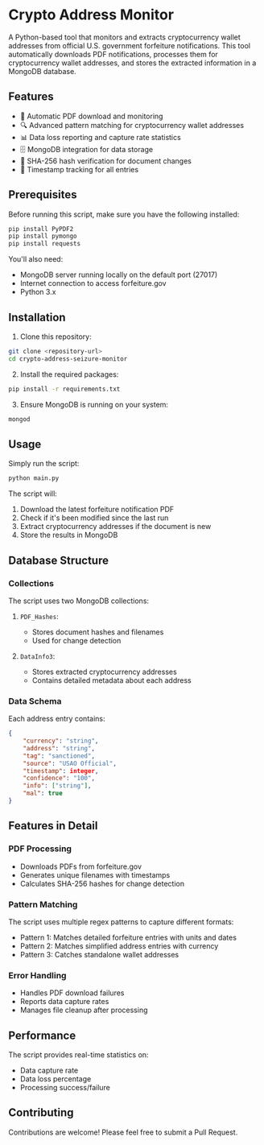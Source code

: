 # Crypto Address Monitor

A Python-based tool that monitors and extracts cryptocurrency wallet addresses from official U.S. government forfeiture notifications. This tool automatically downloads PDF notifications, processes them for cryptocurrency wallet addresses, and stores the extracted information in a MongoDB database.

## Features

- 🔄 Automatic PDF download and monitoring
- 🔍 Advanced pattern matching for cryptocurrency wallet addresses
- 📊 Data loss reporting and capture rate statistics
- 🗄️ MongoDB integration for data storage
- 🔐 SHA-256 hash verification for document changes
- 📅 Timestamp tracking for all entries

## Prerequisites

Before running this script, make sure you have the following installed:

```bash
pip install PyPDF2
pip install pymongo
pip install requests
```

You'll also need:
- MongoDB server running locally on the default port (27017)
- Internet connection to access forfeiture.gov
- Python 3.x

## Installation

1. Clone this repository:
```bash
git clone <repository-url>
cd crypto-address-seizure-monitor
```

2. Install the required packages:
```bash
pip install -r requirements.txt
```

3. Ensure MongoDB is running on your system:
```bash
mongod
```

## Usage

Simply run the script:

```bash
python main.py
```

The script will:
1. Download the latest forfeiture notification PDF
2. Check if it's been modified since the last run
3. Extract cryptocurrency addresses if the document is new
4. Store the results in MongoDB

## Database Structure

### Collections

The script uses two MongoDB collections:

1. `PDF_Hashes`:
   - Stores document hashes and filenames
   - Used for change detection

2. `DataInfo3`:
   - Stores extracted cryptocurrency addresses
   - Contains detailed metadata about each address

### Data Schema

Each address entry contains:
```json
{
    "currency": "string",
    "address": "string",
    "tag": "sanctioned",
    "source": "USAO Official",
    "timestamp": integer,
    "confidence": "100",
    "info": ["string"],
    "mal": true
}
```

## Features in Detail

### PDF Processing
- Downloads PDFs from forfeiture.gov
- Generates unique filenames with timestamps
- Calculates SHA-256 hashes for change detection

### Pattern Matching
The script uses multiple regex patterns to capture different formats:
- Pattern 1: Matches detailed forfeiture entries with units and dates
- Pattern 2: Matches simplified address entries with currency
- Pattern 3: Catches standalone wallet addresses

### Error Handling
- Handles PDF download failures
- Reports data capture rates
- Manages file cleanup after processing

## Performance

The script provides real-time statistics on:
- Data capture rate
- Data loss percentage
- Processing success/failure

## Contributing

Contributions are welcome! Please feel free to submit a Pull Request.
